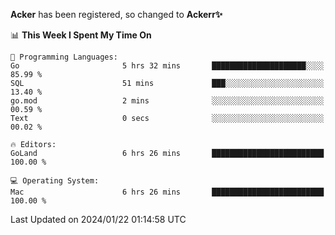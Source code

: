 **Acker** has been registered, so changed to **Ackerr✨**

<!--START_SECTION:waka-->
📊 **This Week I Spent My Time On** 

```text
💬 Programming Languages: 
Go                       5 hrs 32 mins       █████████████████████░░░░   85.99 % 
SQL                      51 mins             ███░░░░░░░░░░░░░░░░░░░░░░   13.40 % 
go.mod                   2 mins              ░░░░░░░░░░░░░░░░░░░░░░░░░   00.59 % 
Text                     0 secs              ░░░░░░░░░░░░░░░░░░░░░░░░░   00.02 % 

🔥 Editors: 
GoLand                   6 hrs 26 mins       █████████████████████████   100.00 % 

💻 Operating System: 
Mac                      6 hrs 26 mins       █████████████████████████   100.00 % 
```


 Last Updated on 2024/01/22 01:14:58 UTC
<!--END_SECTION:waka-->
